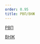 ```yaml
---
order: 0.95
title: РВП/ВНЖ
---
```


[РВП](https://app.gram.ax/github.com/Smile-Tech-Study/Flow_-IM_help/main/-/centr-testirovaniya-v-odin/ekzamen.-provedenie)

[ВНЖ](https://app.gram.ax/github.com/Smile-Tech-Study/Flow_-IM_help/main/-/centr-testirovaniya-v-odin/ekzamen.-provedenie)


